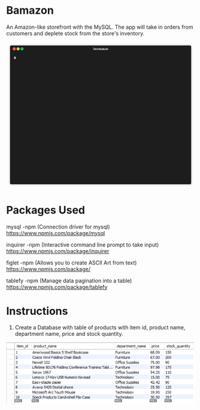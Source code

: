 # Bamazon
An Amazon-like storefront with the MySQL. The app will take in orders from customers and deplete stock from the store's inventory.

<img src="https://github.com/Otepiii/Bamazon/blob/master/render1533518652858.gif" width="700">

# Packages Used
 
mysql -npm (Connection driver for mysql)
https://www.npmjs.com/package/mysql

inquirer -npm (Interactive command line prompt to take input)
https://www.npmjs.com/package/inquirer

figlet -npm (Allows you to create ASCII Art from text)
https://www.npmjs.com/package/

tablefy -npm (Manage data pagination into a table)
https://www.npmjs.com/package/tablefy

# Instructions

1. Create a Database with table of products with item id, product name, department name, price and stock quantity.

<img src="https://github.com/Otepiii/Bamazon/blob/master/table.PNG">

